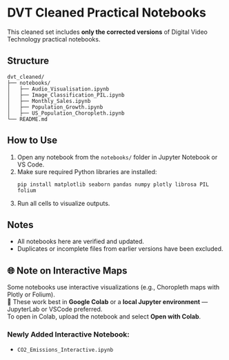 # DVT Cleaned Practical Notebooks

This cleaned set includes **only the corrected versions** of Digital Video Technology practical notebooks.

## Structure

```
dvt_cleaned/
├── notebooks/
│   ├── Audio_Visualisation.ipynb
│   ├── Image_Classification_PIL.ipynb
│   ├── Monthly_Sales.ipynb
│   ├── Population_Growth.ipynb
│   ├── US_Population_Choropleth.ipynb
└── README.md
```

## How to Use

1. Open any notebook from the `notebooks/` folder in Jupyter Notebook or VS Code.
2. Make sure required Python libraries are installed:
   ```
   pip install matplotlib seaborn pandas numpy plotly librosa PIL folium
   ```
3. Run all cells to visualize outputs.

## Notes

- All notebooks here are verified and updated.
- Duplicates or incomplete files from earlier versions have been excluded.

## 🌐 Note on Interactive Maps

Some notebooks use interactive visualizations (e.g., Choropleth maps with Plotly or Folium).  
📌 These work best in **Google Colab** or a **local Jupyter environment** — JupyterLab or VSCode preferred.  
To open in Colab, upload the notebook and select **Open with Colab**.

### Newly Added Interactive Notebook:
- `CO2_Emissions_Interactive.ipynb`
